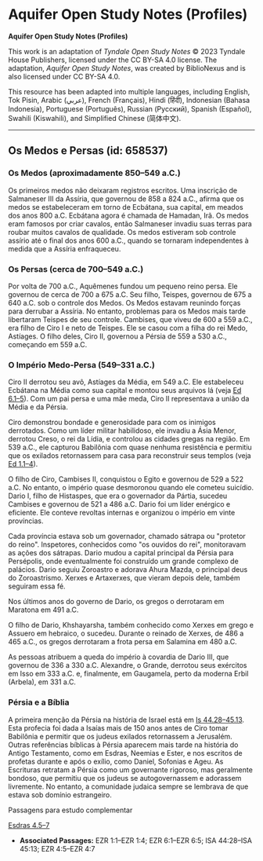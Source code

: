 # Aquifer Open Study Notes (Profiles)

**Aquifer Open Study Notes (Profiles)**

This work is an adaptation of *Tyndale Open Study Notes* © 2023 Tyndale House Publishers, licensed under the CC BY\-SA 4\.0 license. The adaptation, *Aquifer Open Study Notes*, was created by BiblioNexus and is also licensed under CC BY\-SA 4\.0\.

This resource has been adapted into multiple languages, including English, Tok Pisin, Arabic (عربي), French (Français), Hindi (हिंदी), Indonesian (Bahasa Indonesia), Portuguese (Português), Russian (Русский), Spanish (Español), Swahili (Kiswahili), and Simplified Chinese (简体中文).



--------------------------------

## Os Medos e Persas (id: 658537)

### Os Medos (aproximadamente 850–549 a.C.)

Os primeiros medos não deixaram registros escritos. Uma inscrição de Salmaneser III da Assíria, que governou de 858 a 824 a.C., afirma que os medos se estabeleceram em torno de Ecbátana, sua capital, em meados dos anos 800 a.C. Ecbátana agora é chamada de Hamadan, Irã. Os medos eram famosos por criar cavalos, então Salmaneser invadiu suas terras para roubar muitos cavalos de qualidade. Os medos estiveram sob controle assírio até o final dos anos 600 a.C., quando se tornaram independentes à medida que a Assíria enfraqueceu.

### Os Persas (cerca de 700–549 a.C.)

Por volta de 700 a.C., Aquêmenes fundou um pequeno reino persa. Ele governou de cerca de 700 a 675 a.C. Seu filho, Teispes, governou de 675 a 640 a.C. sob o controle dos Medos. Os Medos estavam reunindo forças para derrubar a Assíria. No entanto, problemas para os Medos mais tarde libertaram Teispes de seu controle. Cambises, que viveu de 600 a 559 a.C., era filho de Ciro I e neto de Teispes. Ele se casou com a filha do rei Medo, Astíages. O filho deles, Ciro II, governou a Pérsia de 559 a 530 a.C., começando em 559 a.C.

### O Império Medo\-Persa (549–331 a.C.)

Ciro II derrotou seu avô, Astíages da Média, em 549 a.C. Ele estabeleceu Ecbátana na Média como sua capital e montou seus arquivos lá (veja [Ed 6\.1–5](https://ref.ly/Ezra6:1-Ezra6:5)). Com um pai persa e uma mãe meda, Ciro II representava a união da Média e da Pérsia.

Ciro demonstrou bondade e generosidade para com os inimigos derrotados. Como um líder militar habilidoso, ele invadiu a Ásia Menor, derrotou Creso, o rei da Lídia, e controlou as cidades gregas na região. Em 539 a.C., ele capturou Babilônia com quase nenhuma resistência e permitiu que os exilados retornassem para casa para reconstruir seus templos (veja [Ed 1\.1–4](https://ref.ly/Ezra1:1-Ezra1:4)).

O filho de Ciro, Cambises II, conquistou o Egito e governou de 529 a 522 a.C. No entanto, o império quase desmoronou quando ele cometeu suicídio. Dario I, filho de Histaspes, que era o governador da Pártia, sucedeu Cambises e governou de 521 a 486 a.C. Dario foi um líder enérgico e eficiente. Ele conteve revoltas internas e organizou o império em vinte províncias.

Cada província estava sob um governador, chamado sátrapa ou "protetor do reino". Inspetores, conhecidos como "os ouvidos do rei", monitoravam as ações dos sátrapas. Dario mudou a capital principal da Pérsia para Persépolis, onde eventualmente foi construído um grande complexo de palácios. Dario seguiu Zoroastro e adorava Ahura Mazda, o principal deus do Zoroastrismo. Xerxes e Artaxerxes, que vieram depois dele, também seguiram essa fé.

Nos últimos anos do governo de Dario, os gregos o derrotaram em Maratona em 491 a.C.

O filho de Dario, Khshayarsha, também conhecido como Xerxes em grego e Assuero em hebraico, o sucedeu. Durante o reinado de Xerxes, de 486 a 465 a.C., os gregos derrotaram a frota persa em Salamina em 480 a.C.

As pessoas atribuem a queda do império à covardia de Dario III, que governou de 336 a 330 a.C. Alexandre, o Grande, derrotou seus exércitos em Isso em 333 a.C. e, finalmente, em Gaugamela, perto da moderna Erbil (Arbela), em 331 a.C.

### Pérsia e a Bíblia

A primeira menção da Pérsia na história de Israel está em [Is 44\.28–45\.13](https://ref.ly/Isa44:28-Isa45:13). Esta profecia foi dada a Isaías mais de 150 anos antes de Ciro tomar Babilônia e permitir que os judeus exilados retornassem a Jerusalém. Outras referências bíblicas à Pérsia aparecem mais tarde na história do Antigo Testamento, como em Esdras, Neemias e Ester, e nos escritos de profetas durante e após o exílio, como Daniel, Sofonias e Ageu. As Escrituras retratam a Pérsia como um governante rigoroso, mas geralmente bondoso, que permitiu que os judeus se autogovernassem e adorassem livremente. No entanto, a comunidade judaica sempre se lembrava de que estava sob domínio estrangeiro.

Passagens para estudo complementar

[Esdras 4\.5–7](https://ref.ly/Ezra4:5-Ezra4:7)

* **Associated Passages:** EZR 1:1–EZR 1:4; EZR 6:1–EZR 6:5; ISA 44:28–ISA 45:13; EZR 4:5–EZR 4:7

